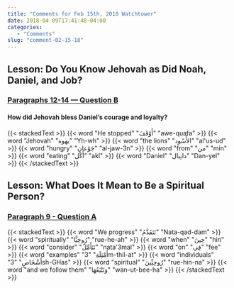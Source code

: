 ```yaml
---
title: "Comments for Feb 15th, 2018 Watchtower"
date: 2018-04-09T17:41:48-04:00
categories:
   - "Comments"
slug: "comment-02-15-18"
---
```


## Lesson: Do You Know Jehovah as Did Noah, Daniel, and Job?

### [Paragraphs 12-14 — Question B](https://www.jw.org/en/publications/magazines/watchtower-simplified-february-2018/do-you-know-god-as-did-noah-daniel-job/#q12)

#### How did Jehovah bless Daniel’s courage and loyalty?

{{< stackedText >}}
   {{< word "He stopped" "أَوْقَفَ" "awe-quafa" >}}
   {{< word "Jehovah" "يهوه" "Yh-wh" >}}
   {{< word "the lions" "الأُسُود" "al'us-ud" >}}
   {{< word "hungry" "جَوْعان" "al-jaw-3n" >}}
   {{< word "from" "من" "min" >}}
   {{< word "eating" "أَكْل" "akl" >}}
   {{< word "Daniel" "دانِيال" "Dan-yel" >}}
{{< /stackedText >}}

## Lesson: What Does It Mean to Be a Spiritual Person?

### [Paragraph 9 - Question A](https://www.jw.org/en/publications/magazines/watchtower-simplified-february-2018/what-it-means-to-be-spiritual-person/#p18)


{{< stackedText >}}
   {{< word "We progress" "نَتَقَدَّمُ" "Nata-qad-dam" >}}
   {{< word "spiritually" "رُوحِيًّا" "rue-he-ah" >}}
   {{< word "when" "حِينَ" "hin" >}}
   {{< word "consider" "نَتَأَمَّلُ" "nata'3mal" >}}
   {{< word "on" "فِي" "fee" >}}
   {{< word "examples" "أَمْثِلَةِ" "3m-thil-at" >}}
   {{< word "individuals" "أَشْخَاصٍ" "3sh-GHas" >}}
   {{< word "spiritual" "رُوحِيِّينَ" "rue-hin-na" >}}
   {{< word "and we follow them" "وَنَتْبَعُهَا" "wan-ut-bee-ha" >}}
{{< /stackedText >}}
